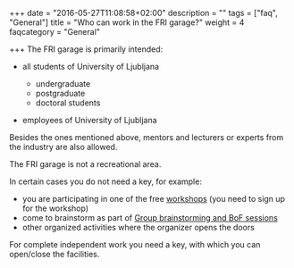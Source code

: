 +++
date = "2016-05-27T11:08:58+02:00"
description = ""
tags = ["faq", "General"]
title = "Who can work in the FRI garage?"
weight = 4
faqcategory = "General"

+++
The FRI garage is primarily intended:

- all students of University of Ljubljana
   - undergraduate
   - postgraduate
   - doctoral students

- employees of University of Ljubljana

Besides the ones mentioned above, mentors and lecturers or experts from the industry are also allowed.

The FRI garage is not a recreational area.

In certain cases you do not need a key, for example:

- you are participating in one of the free [workshops](/programs/workshops) (you need to sign up for the workshop)
- come to brainstorm as part of [Group brainstorming and BoF sessions](/programs/bof-meetings)
- other organized activities where the organizer opens the doors

For complete independent work you need a key, with which you can open/close the facilities.

